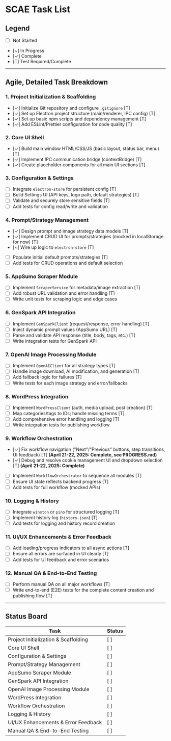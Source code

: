 # SCAE Task List

## Legend
- [ ] Not Started
- [~] In Progress
- [✓] Complete
- [T] Test Required/Complete

---

## Agile, Detailed Task Breakdown

### 1. Project Initialization & Scaffolding
- [✓] Initialize Git repository and configure `.gitignore` [T]
- [✓] Set up Electron project structure (main/renderer, IPC config) [T]
- [✓] Set up basic npm scripts and dependency management [T]
- [✓] Add ESLint/Prettier configuration for code quality [T]

### 2. Core UI Shell
- [✓] Build main window HTML/CSS/JS (basic layout, status bar, menu) [T]
- [✓] Implement IPC communication bridge (contextBridge) [T]
- [✓] Create placeholder components for all main UI sections [T]

### 3. Configuration & Settings
- [ ] Integrate `electron-store` for persistent config [T]
- [ ] Build Settings UI (API keys, logo path, default strategies) [T]
- [ ] Validate and securely store sensitive fields [T]
- [ ] Add tests for config read/write and validation

### 4. Prompt/Strategy Management
- [✓] Design prompt and image strategy data models [T]
- [✓] Implement CRUD UI for prompts/strategies (mocked in localStorage for now) [T]
- [~] Wire up logic to `electron-store` [T]  <!-- In progress: currently using localStorage, will migrate to electron-store -->
- [ ] Populate initial default prompts/strategies [T]
- [ ] Add tests for CRUD operations and default selection

### 5. AppSumo Scraper Module
- [ ] Implement `ScraperService` for metadata/image extraction [T]
- [ ] Add robust URL validation and error handling [T]
- [ ] Write unit tests for scraping logic and edge cases

### 6. GenSpark API Integration
- [ ] Implement `GenSparkClient` (request/response, error handling) [T]
- [ ] Inject dynamic prompt values (AppSumo URL) [T]
- [ ] Parse and validate API response (title, body, tags, etc.) [T]
- [ ] Write integration tests for GenSpark API

### 7. OpenAI Image Processing Module
- [ ] Implement `OpenAIClient` for all strategy types [T]
- [ ] Handle image download, AI modification, and generation [T]
- [ ] Add fallback logic for failures [T]
- [ ] Write tests for each image strategy and error/fallbacks

### 8. WordPress Integration
- [ ] Implement `WordPressClient` (auth, media upload, post creation) [T]
- [ ] Map categories/tags to IDs; handle missing terms [T]
- [ ] Add comprehensive error handling and logging [T]
- [ ] Write integration tests for publishing workflow

### 9. Workflow Orchestration
- [✓] Fix workflow navigation ("Next"/"Previous" buttons, step transitions, UI feedback) [T] **(April 21-22, 2025: Complete, see PROGRESS.md)**
- [✓] Debug and resolve cookie management UI and dropdown selection [T] **(April 21-22, 2025: Complete)**
- [ ] Implement `WorkflowOrchestrator` to sequence all modules [T]
- [ ] Ensure UI state reflects backend progress [T]
- [ ] Add tests for full workflow (mocked APIs)

### 10. Logging & History
- [ ] Integrate `winston` or `pino` for structured logging [T]
- [ ] Implement history log (`history.json`) [T]
- [ ] Add tests for logging and history record creation

### 11. UI/UX Enhancements & Error Feedback
- [ ] Add loading/progress indicators to all async actions [T]
- [ ] Ensure all errors are surfaced in UI clearly [T]
- [ ] Add tests for UI feedback and error scenarios

### 12. Manual QA & End-to-End Testing
- [ ] Perform manual QA on all major workflows [T]
- [ ] Write end-to-end (E2E) tests for the complete content creation and publishing flow [T]

---

## Status Board

| Task | Status |
|------|--------|
| Project Initialization & Scaffolding | [ ] |
| Core UI Shell | [ ] |
| Configuration & Settings | [ ] |
| Prompt/Strategy Management | [ ] |
| AppSumo Scraper Module | [ ] |
| GenSpark API Integration | [ ] |
| OpenAI Image Processing Module | [ ] |
| WordPress Integration | [ ] |
| Workflow Orchestration | [ ] |
| Logging & History | [ ] |
| UI/UX Enhancements & Error Feedback | [ ] |
| Manual QA & End-to-End Testing | [ ] |
